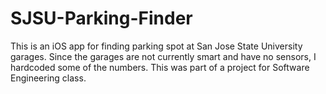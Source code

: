 # SJSU-Parking-Finder
This is an iOS app for finding parking spot at San Jose State University garages. 
Since the garages are not currently smart and have no sensors, I hardcoded some of the numbers. This was part of a project for
Software Engineering class.
